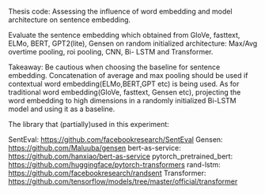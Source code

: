 Thesis code: Assessing the influence of word embedding and model architecture on sentence embedding. 

Evaluate the sentence embedding which obtained from GloVe, fasttext, ELMo, BERT, GPT2(lite), Gensen on random initialized architecture: Max/Avg overtime pooling, roi pooling, CNN, Bi- LSTM and Transformer.


Takeaway: 
Be cautious when choosing the baseline for sentence embedding. Concatenation of average and max pooling should be used if contextual word embedding(ELMo,BERT,GPT etc) is being used. As for traditional word embedding(GloVe, fasttext, Gensen etc), projecting the word embedding to high dimensions in a randomly initialized Bi-LSTM model and using it as a baseline.

The library that (partially)used in this experiment: 

SentEval: https://github.com/facebookresearch/SentEval
Gensen: https://github.com/Maluuba/gensen
bert-as-service: https://github.com/hanxiao/bert-as-service
pytorch_pretrained_bert: https://github.com/huggingface/pytorch-transformers
rand-lstm: https://github.com/facebookresearch/randsent
Transformer: https://github.com/tensorflow/models/tree/master/official/transformer

